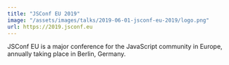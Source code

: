 ```yaml
---
title: "JSConf EU 2019"
image: "/assets/images/talks/2019-06-01-jsconf-eu-2019/logo.png"
url: https://2019.jsconf.eu
---
```


JSConf EU is a major conference for the JavaScript community in Europe, annually
taking place in Berlin, Germany.
